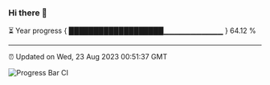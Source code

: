 ### Hi there 👋

⏳ Year progress { ███████████████████▁▁▁▁▁▁▁▁▁▁▁ } 64.12 %

---

⏰ Updated on Wed, 23 Aug 2023 00:51:37 GMT

![Progress Bar CI](https://github.com/liununu/liununu/workflows/Progress%20Bar%20CI/badge.svg)
